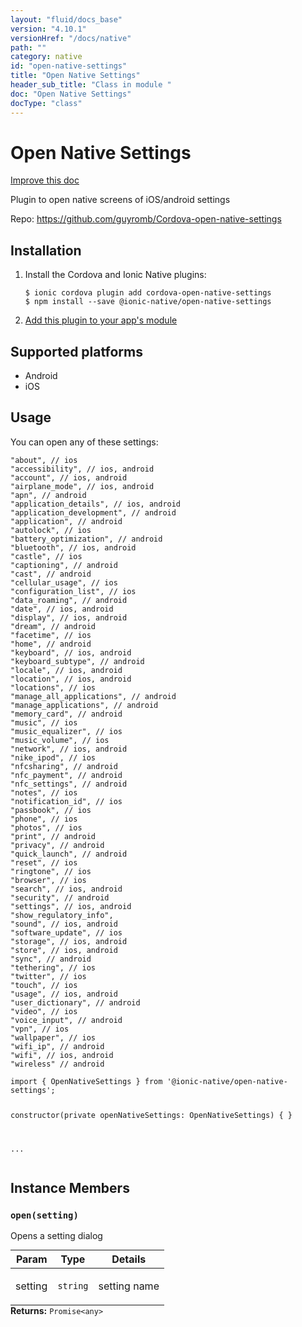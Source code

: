 ```yaml
---
layout: "fluid/docs_base"
version: "4.10.1"
versionHref: "/docs/native"
path: ""
category: native
id: "open-native-settings"
title: "Open Native Settings"
header_sub_title: "Class in module "
doc: "Open Native Settings"
docType: "class"
---
```


<h1 class="api-title">Open Native Settings</h1>

<a class="improve-v2-docs" href="http://github.com/ionic-team/ionic-native/edit/master/src/@ionic-native/plugins/open-native-settings/index.ts#L1">
  Improve this doc
</a>







<p>Plugin to open native screens of iOS/android settings</p>


<p>Repo:
  <a href="https://github.com/guyromb/Cordova-open-native-settings">
    https://github.com/guyromb/Cordova-open-native-settings
  </a>
</p>


<h2><a class="anchor" name="installation" href="#installation"></a>Installation</h2>
<ol class="installation">
  <li>Install the Cordova and Ionic Native plugins:<br>
    <pre><code class="nohighlight">$ ionic cordova plugin add cordova-open-native-settings
$ npm install --save @ionic-native/open-native-settings
</code></pre>
  </li>
  <li><a href="https://ionicframework.com/docs/native/#Add_Plugins_to_Your_App_Module">Add this plugin to your app's module</a></li>
</ol>



<h2><a class="anchor" name="platforms" href="#platforms"></a>Supported platforms</h2>
<ul>
  <li>Android</li><li>iOS</li>
</ul>






<h2><a class="anchor" name="usage" href="#usage"></a>Usage</h2>
<p>You can open any of these settings:</p>
<pre><code>&quot;about&quot;, // ios
&quot;accessibility&quot;, // ios, android
&quot;account&quot;, // ios, android
&quot;airplane_mode&quot;, // ios, android
&quot;apn&quot;, // android
&quot;application_details&quot;, // ios, android
&quot;application_development&quot;, // android
&quot;application&quot;, // android
&quot;autolock&quot;, // ios
&quot;battery_optimization&quot;, // android
&quot;bluetooth&quot;, // ios, android
&quot;castle&quot;, // ios
&quot;captioning&quot;, // android
&quot;cast&quot;, // android
&quot;cellular_usage&quot;, // ios
&quot;configuration_list&quot;, // ios
&quot;data_roaming&quot;, // android
&quot;date&quot;, // ios, android
&quot;display&quot;, // ios, android
&quot;dream&quot;, // android
&quot;facetime&quot;, // ios
&quot;home&quot;, // android
&quot;keyboard&quot;, // ios, android
&quot;keyboard_subtype&quot;, // android
&quot;locale&quot;, // ios, android
&quot;location&quot;, // ios, android
&quot;locations&quot;, // ios
&quot;manage_all_applications&quot;, // android
&quot;manage_applications&quot;, // android
&quot;memory_card&quot;, // android
&quot;music&quot;, // ios
&quot;music_equalizer&quot;, // ios
&quot;music_volume&quot;, // ios
&quot;network&quot;, // ios, android
&quot;nike_ipod&quot;, // ios
&quot;nfcsharing&quot;, // android
&quot;nfc_payment&quot;, // android
&quot;nfc_settings&quot;, // android
&quot;notes&quot;, // ios
&quot;notification_id&quot;, // ios
&quot;passbook&quot;, // ios
&quot;phone&quot;, // ios
&quot;photos&quot;, // ios
&quot;print&quot;, // android
&quot;privacy&quot;, // android
&quot;quick_launch&quot;, // android
&quot;reset&quot;, // ios
&quot;ringtone&quot;, // ios
&quot;browser&quot;, // ios
&quot;search&quot;, // ios, android
&quot;security&quot;, // android
&quot;settings&quot;, // ios, android
&quot;show_regulatory_info&quot;,
&quot;sound&quot;, // ios, android
&quot;software_update&quot;, // ios
&quot;storage&quot;, // ios, android
&quot;store&quot;, // ios, android
&quot;sync&quot;, // android
&quot;tethering&quot;, // ios
&quot;twitter&quot;, // ios
&quot;touch&quot;, // ios
&quot;usage&quot;, // ios, android
&quot;user_dictionary&quot;, // android
&quot;video&quot;, // ios
&quot;voice_input&quot;, // android
&quot;vpn&quot;, // ios
&quot;wallpaper&quot;, // ios
&quot;wifi_ip&quot;, // android
&quot;wifi&quot;, // ios, android
&quot;wireless&quot; // android
</code></pre>
<pre><code class="lang-typescript">import { OpenNativeSettings } from &#39;@ionic-native/open-native-settings&#39;;


constructor(private openNativeSettings: OpenNativeSettings) { }

...
</code></pre>








<h2><a class="anchor" name="instance-members" href="#instance-members"></a>Instance Members</h2>
<h3><a class="anchor" name="open" href="#open"></a><code>open(setting)</code></h3>


Opens a setting dialog
<table class="table param-table" style="margin:0;">
  <thead>
  <tr>
    <th>Param</th>
    <th>Type</th>
    <th>Details</th>
  </tr>
  </thead>
  <tbody>
  <tr>
    <td>
      setting</td>
    <td>
      <code>string</code>
    </td>
    <td>
      <p>setting name</p>
</td>
  </tr>
  </tbody>
</table>

<div class="return-value" markdown="1">
  <i class="icon ion-arrow-return-left"></i>
  <b>Returns:</b> <code>Promise&lt;any&gt;</code> 
</div>





